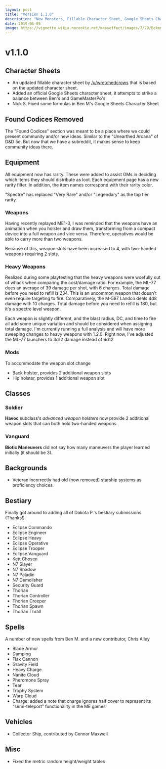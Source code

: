 ```yaml
---
layout: post
title: "Version 1.1.0"
description: "New Monsters, Fillable Character Sheet, Google Sheets Character Sheet, & Item Rarities"
date: 2019-05-05
image: https://vignette.wikia.nocookie.net/masseffect/images/7/79/Bekenstein_-_brute_force_guards.png/revision/latest/scale-to-width-down/640?cb=20121012180405
---
```


# v1.1.0


## Character Sheets

- An updated fillable character sheet by [/u/wretchedcrows](https://www.reddit.com/user/wretchedcrows) that is based on the updated character sheet.
- Added an official Google Sheets character sheet, it attempts to strike a balance between Ben's and GameMasterPo's
- Nick S. Fixed some formulas in Ben M's Google Sheets Character Sheet

## Found Codices Removed
The "Found Codices" section was meant to be a place where we could present community and/or new ideas. Similar to the
"Unearthed Arcana" of D&D 5e. But now that we have a subreddit, it makes sense to keep community ideas there.

## Equipment

All equipment now has rarity. These were added to assist GMs in deciding which items they should distribute as loot. Each
equipment page has a new rarity filter. In addition, the item names correspond with their rarity color.

"Spectre" has replaced "Very Rare" and/or "Legendary" as the top tier rarity.

### Weapons
Having recently replayed ME1-3, I was reminded that the weapons have an animation when you holster and draw them, transforming from
a compact device into a full weapon and vice versa. Therefore, operatives would be able to carry more than two weapons.

Because of this, weapon slots have been increased to 4, with two-handed weapons requiring 2 slots.

### Heavy Weapons

Realized during some playtesting that the heavy weapons were woefully out of whack when comparing the cost/damage ratio. For
example, the ML-77 does an average of 39 damage per shot, with 6 charges. Total damage before you need to refill is 234.
This is an uncommon weapon that doesn't even require targeting to fire. Comparatively, the M-597 Landon deals 4d8 damage
with 10 charges. Total damage before you need to refill is 180, but it's a spectre level weapon.

Each weapon is slightly different, and the blast radius, DC, and time to fire all add some unique variation and should be considered
when assigning total damage. I'm currently running a full analysis and will have more sweeping changes to heavy weapons
with 1.2.0. Right now, I've adjusted the ML-77 launchers to 3d12 damage instead of 6d12.

### Mods
To accommodate the weapon slot change
- Back holster, provides 2 additional weapon slots
- Hip holster, provides 1 additional weapon slot

## Classes

### Soldier

__Havoc__ subclass's _advanced weapon holsters_ now provide 2 additional weapon slots that can both hold two-handed weapons.

### Vanguard

__Biotic Maneuvers__ did not say how many maneuvers the player learned initially (it should be 3).

## Backgrounds
- Veteran incorrectly had old (now removed) starship systems as proficiency choices.

## Bestiary

Finally got around to adding all of Dakota P.'s bestiary submissions (Thanks!)

- Eclipse Commando
- Eclipse Engineer
- Eclipse Heavy
- Eclipse Operative
- Eclipse Trooper
- Eclipse Vanguard
- Kett Chosen
- N7 Slayer
- N7 Shadow
- N7 Paladin
- N7 Demolisher
- Security Guard
- Thorian
- Thorian Controller
- Thorian Creeper
- Thorian Spawn
- Thorian Thrall

## Spells
A number of new spells from Ben M. and a new contributor, Chris Alley

- Blade Armor
- Damping
- Flak Cannon
- Gravity Field
- Heavy Charge
- Nanite Cloud
- Pheromone Spray
- Tear
- Trophy System
- Warp Cloud
- Charge: added a note that charge ignores half cover to represent its "semi-teleport" functionality in the ME games

## Vehicles

- Collector Ship, contributed by Connor Maxwell

## Misc

- Fixed the metric random height/weight tables
